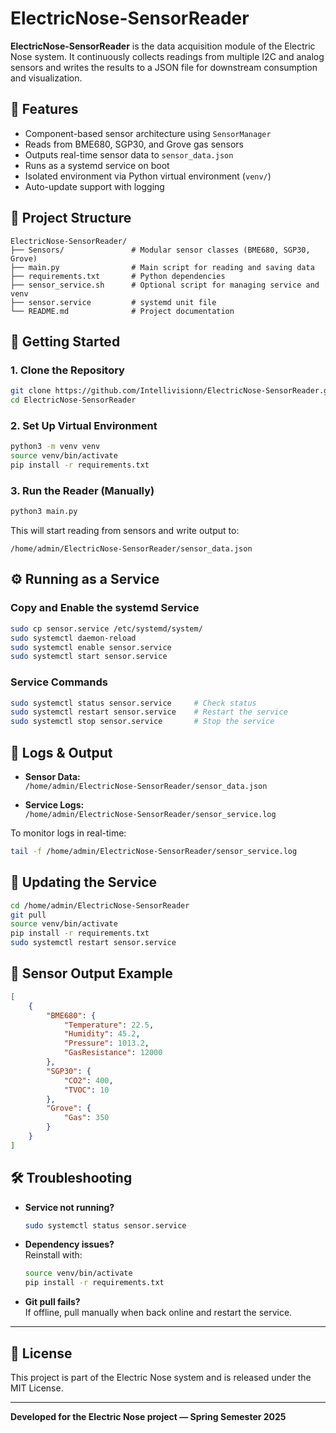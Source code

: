 # ElectricNose-SensorReader

**ElectricNose-SensorReader** is the data acquisition module of the Electric Nose system. It continuously collects readings from multiple I2C and analog sensors and writes the results to a JSON file for downstream consumption and visualization.

## 🔧 Features

- Component-based sensor architecture using `SensorManager`
- Reads from BME680, SGP30, and Grove gas sensors
- Outputs real-time sensor data to `sensor_data.json`
- Runs as a systemd service on boot
- Isolated environment via Python virtual environment (`venv/`)
- Auto-update support with logging

## 📁 Project Structure

```
ElectricNose-SensorReader/
├── Sensors/               # Modular sensor classes (BME680, SGP30, Grove)
├── main.py                # Main script for reading and saving data
├── requirements.txt       # Python dependencies
├── sensor_service.sh      # Optional script for managing service and venv
├── sensor.service         # systemd unit file
└── README.md              # Project documentation
```

## 🚀 Getting Started

### 1. Clone the Repository

```bash
git clone https://github.com/Intellivisionn/ElectricNose-SensorReader.git
cd ElectricNose-SensorReader
```

### 2. Set Up Virtual Environment

```bash
python3 -m venv venv
source venv/bin/activate
pip install -r requirements.txt
```

### 3. Run the Reader (Manually)

```bash
python3 main.py
```

This will start reading from sensors and write output to:

```
/home/admin/ElectricNose-SensorReader/sensor_data.json
```

## ⚙️ Running as a Service

### Copy and Enable the systemd Service

```bash
sudo cp sensor.service /etc/systemd/system/
sudo systemctl daemon-reload
sudo systemctl enable sensor.service
sudo systemctl start sensor.service
```

### Service Commands

```bash
sudo systemctl status sensor.service     # Check status
sudo systemctl restart sensor.service    # Restart the service
sudo systemctl stop sensor.service       # Stop the service
```

## 🧪 Logs & Output

- **Sensor Data:**  
  `/home/admin/ElectricNose-SensorReader/sensor_data.json`

- **Service Logs:**  
  `/home/admin/ElectricNose-SensorReader/sensor_service.log`

To monitor logs in real-time:

```bash
tail -f /home/admin/ElectricNose-SensorReader/sensor_service.log
```

## 🔁 Updating the Service

```bash
cd /home/admin/ElectricNose-SensorReader
git pull
source venv/bin/activate
pip install -r requirements.txt
sudo systemctl restart sensor.service
```

## 🧠 Sensor Output Example

```json
[
    {
        "BME680": {
            "Temperature": 22.5,
            "Humidity": 45.2,
            "Pressure": 1013.2,
            "GasResistance": 12000
        },
        "SGP30": {
            "CO2": 400,
            "TVOC": 10
        },
        "Grove": {
            "Gas": 350
        }
    }
]
```

## 🛠️ Troubleshooting

- **Service not running?**  
  ```bash
  sudo systemctl status sensor.service
  ```

- **Dependency issues?**  
  Reinstall with:
  ```bash
  source venv/bin/activate
  pip install -r requirements.txt
  ```

- **Git pull fails?**  
  If offline, pull manually when back online and restart the service.

---

## 📜 License

This project is part of the Electric Nose system and is released under the MIT License.

---

**Developed for the Electric Nose project — Spring Semester 2025**
